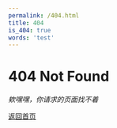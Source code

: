 ```yaml
---
permalink: /404.html
title: 404
is_404: true
words: 'test'
---
```


# 404 Not Found

*欸嘿嘿，你请求的页面找不着*

[返回首页](/)